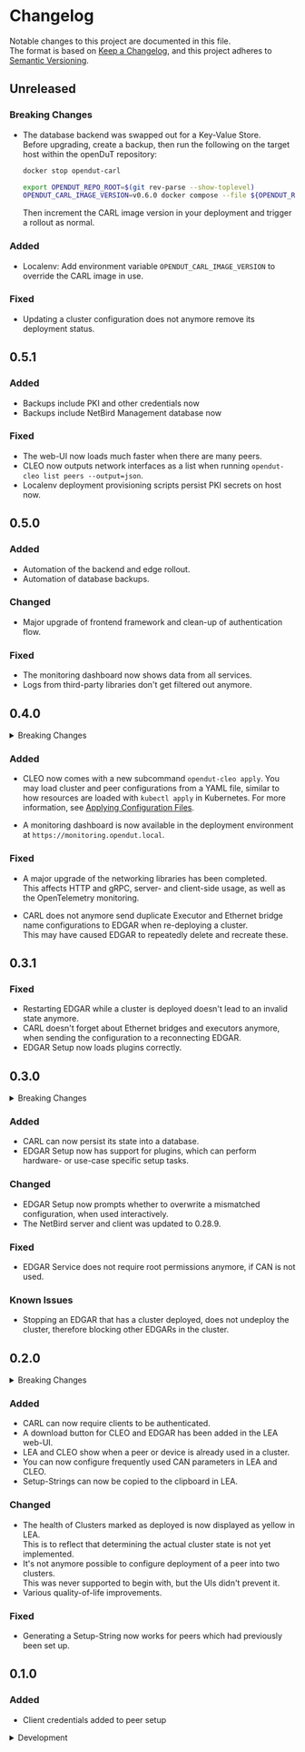 # Changelog

Notable changes to this project are documented in this file.  
The format is based on [Keep a Changelog](https://keepachangelog.com/en/1.1.0/),
and this project adheres to [Semantic Versioning](https://semver.org/spec/v2.0.0.html).

## Unreleased

### Breaking Changes
* The database backend was swapped out for a Key-Value Store.  
  Before upgrading, create a backup, then run the following on the target host within the openDuT repository:
  ```sh
  docker stop opendut-carl
  
  export OPENDUT_REPO_ROOT=$(git rev-parse --show-toplevel)
  OPENDUT_CARL_IMAGE_VERSION=v0.6.0 docker compose --file ${OPENDUT_REPO_ROOT:-.}/.ci/deploy/localenv/docker-compose.yml --env-file ${OPENDUT_REPO_ROOT:-.}/.ci/deploy/localenv/data/secrets/.env run --env OPENDUT_CARL_POSTGRES_MIGRATION=true carl
  ```
  Then increment the CARL image version in your deployment and trigger a rollout as normal.

### Added
* Localenv: Add environment variable `OPENDUT_CARL_IMAGE_VERSION` to override the CARL image in use.

### Fixed
* Updating a cluster configuration does not anymore remove its deployment status.


## 0.5.1

### Added
* Backups include PKI and other credentials now
* Backups include NetBird Management database now

### Fixed
* The web-UI now loads much faster when there are many peers.
* CLEO now outputs network interfaces as a list when running `opendut-cleo list peers --output=json`.
* Localenv deployment provisioning scripts persist PKI secrets on host now.


## 0.5.0

### Added
* Automation of the backend and edge rollout.
* Automation of database backups.

### Changed
* Major upgrade of frontend framework and clean-up of authentication flow.

### Fixed
* The monitoring dashboard now shows data from all services.
* Logs from third-party libraries don't get filtered out anymore.


## 0.4.0

<details>
<summary>Breaking Changes</summary>

* The LocalEnv deployment now uses different volume names.
  Make sure to back up your database and restore the backup after the upgrade.
</details>

### Added
* CLEO now comes with a new subcommand `opendut-cleo apply`. 
  You may load cluster and peer configurations from a YAML file, similar to how resources are loaded with `kubectl apply` in Kubernetes. 
  For more information, see [Applying Configuration Files](https://opendut.eclipse.dev/book/user-manual/cleo/commands.html#applying-configuration-files).

* A monitoring dashboard is now available in the deployment environment at `https://monitoring.opendut.local`.

### Fixed
* A major upgrade of the networking libraries has been completed.  
  This affects HTTP and gRPC, server- and client-side usage, as well as the OpenTelemetry monitoring.

* CARL does not anymore send duplicate Executor and Ethernet bridge name configurations to EDGAR when re-deploying a cluster.  
  This may have caused EDGAR to repeatedly delete and recreate these.


## 0.3.1

### Fixed
* Restarting EDGAR while a cluster is deployed doesn't lead to an invalid state anymore.
* CARL doesn't forget about Ethernet bridges and executors anymore, when sending the configuration to a reconnecting EDGAR.
* EDGAR Setup now loads plugins correctly.


## 0.3.0

<details>
<summary>Breaking Changes</summary>
* The API for listing peers on the PeerMessagingBroker has been removed.
</details>

### Added
* CARL can now persist its state into a database.
* EDGAR Setup now has support for plugins, which can perform hardware- or use-case specific setup tasks.

### Changed
* EDGAR Setup now prompts whether to overwrite a mismatched configuration, when used interactively.
* The NetBird server and client was updated to 0.28.9.

### Fixed
* EDGAR Service does not require root permissions anymore, if CAN is not used.

### Known Issues
* Stopping an EDGAR that has a cluster deployed, does not undeploy the cluster, therefore blocking other EDGARs in the cluster.


## 0.2.0

<details>
<summary>Breaking Changes</summary>

### CARL API
* The API for listing peers on the PeerMessagingBroker is now marked as deprecated.

### Operations

* An additional configuration value needs to be passed to CARL. You can do so, for example, via environment variable:
```
OPENDUT_CARL_NETWORK_OIDC_CLIENT_ISSUER_ADMIN_URL=https://keycloak/admin/realms/opendut/
```
The value has to be your Keycloak's Admin URL.

* The environment variable for the Keycloak database's password was renamed from `POSTGRES_PASSWORD` to `KEYCLOAK_POSTGRES_PASSWORD`.
* An additional password environment variable needs to be provided called `CARL_POSTGRES_PASSWORD`.
</details>

### Added
* CARL can now require clients to be authenticated.
* A download button for CLEO and EDGAR has been added in the LEA web-UI.
* LEA and CLEO show when a peer or device is already used in a cluster.
* You can now configure frequently used CAN parameters in LEA and CLEO.
* Setup-Strings can now be copied to the clipboard in LEA.

### Changed
* The health of Clusters marked as deployed is now displayed as yellow in LEA.  
  This is to reflect that determining the actual cluster state is not yet implemented.
* It's not anymore possible to configure deployment of a peer into two clusters.  
  This was never supported to begin with, but the UIs didn't prevent it.
* Various quality-of-life improvements.

### Fixed
* Generating a Setup-String now works for peers which had previously been set up.


## 0.1.0

### Added
* Client credentials added to peer setup

<details>
<summary>Development</summary>

### Test environment
Notable changes to the test environment are documented in this section.
Changes to the test environment may require re-provisioning the virtual machine.

#### Added
* New administrative privileges for keycloak client opendut-carl-client
* Added linux-generic package to opendut-vm (keeps vcan module up-to-date when kernel is updated)
</details>
